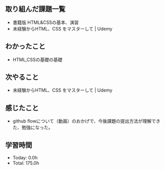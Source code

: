 ## 取り組んだ課題一覧
- 書籍版 HTML&CSSの基本、演習
- 未経験からHTML、CSS をマスターして | Udemy
## わかったこと
- HTML,CSSの基礎の基礎
## 次やること
- 未経験からHTML、CSS をマスターして | Udemy
## 感じたこと
- github flowについて（動画）のおかげで、今後課題の提出方法が理解できた、勉強になった。
## 学習時間
- Today: 0.0h
- Total: 175.0h


